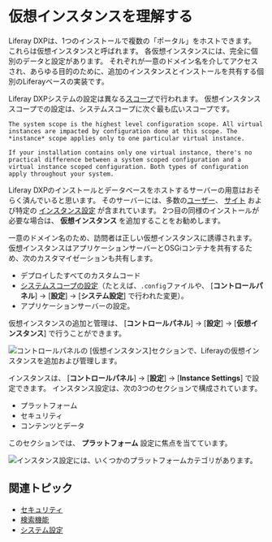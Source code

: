 # 仮想インスタンスを理解する

Liferay DXPは、1つのインストールで複数の「ポータル」をホストできます。 これらは仮想インスタンスと呼ばれます。 各仮想インスタンスには、完全に個別のデータと設定があります。 それぞれが一意のドメイン名を介してアクセスされ、あらゆる目的のために、追加のインスタンスとインストールを共有する個別のLiferayベースの実装です。

Liferay DXPシステムの設定は異なる[スコープ](../understanding-configuration-scope.md)で行われます。 仮想インスタンススコープでの設定は、システムスコープに次ぐ最も広いスコープです。

```{important}
The system scope is the highest level configuration scope. All virtual instances are impacted by configuration done at this scope. The *instance* scope applies only to one particular virtual instance.

If your installation contains only one virtual instance, there's no practical difference between a system scoped configuration and a virtual instance scoped configuration. Both types of configuration apply throughout your system.
```

Liferay DXPのインストールとデータベースをホストするサーバーの用意はおそらく済んでいると思います。 そのサーバーには、多数の[ユーザー](../../../users-and-permissions/users/understanding-users.md)、 [サイト](../../../site_building.rst) および特定の [インスタンス設定](instance-configuration.md) が含まれています。 2つ目の同様のインストールが必要な場合は、 **仮想インスタンス** を追加することをお勧めします。

一意のドメイン名のため、訪問者は正しい仮想インスタンスに誘導されます。 仮想インスタンスはアプリケーションサーバーとOSGiコンテナを共有するため、次のカスタマイゼーションも共有します。

  - デプロイしたすべてのカスタムコード
  - [システムスコープの設定](../system-settings.md)（たとえば、`.config`ファイルや、 [**コントロールパネル**] → [**設定**] → [**システム設定**] で行われた変更）。
  - アプリケーションサーバーの設定。

仮想インスタンスの追加と管理は、 [**コントロールパネル**] → [**設定**] → [**仮想インスタンス**] で行うことができます。

![コントロールパネルの [仮想インスタンス]セクションで、Liferayの仮想インスタンスを追加および管理します。](./understanding-virtual-instances/images/01.png)

インスタンスは、 [**コントロールパネル**] → [**設定**] → [**Instance Settings**] で設定できます。 インスタンス設定は、次の3つのセクションで構成されています。

  - プラットフォーム
  - セキュリティ
  - コンテンツとデータ

このセクションでは、 **プラットフォーム** 設定に焦点を当てています。

![インスタンス設定には、いくつかのプラットフォームカテゴリがあります。](./understanding-virtual-instances/images/02.png)

<a name="関連トピック" />

## 関連トピック

  - [セキュリティ](../../../installation-and-upgrades/securing-liferay.md)
  - [検索機能](../../../using-search.md)
  - [システム設定](../system-settings.md)
